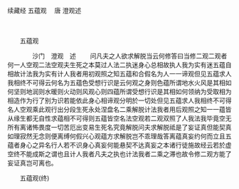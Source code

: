 续藏经   五蕴观
　唐 澄观述

　　 

　　五蕴观

　　　　沙门　澄观　述
　　问凡夫之人欲求解脱当云何修答曰当修二观二观者何一人空观二法空观夫生死之本莫过人法二执迷身心总相故执人我为实有迷五蕴自相故计法我为实有计人我者用初观照之知五蕴和合假名为人一一谛观但见五蕴求人我相终不可得云何名为五蕴色受想行识是云何观之身则色蕴所谓地水火风是其相如何坚则地润则水暖则火动则风观心则四蕴所谓受想行识是其相如何领纳为受取相为相造作为行了别为识若能依此身心相谛观分明於一切处但见五蕴求人我相终不可得名人空观乘此观行出分段生死永处涅盘名二乘解脱计法我者用后观照之知一一蕴皆从缘生都无自性求蕴相不可得则五蕴皆空名法空观若二观双照了人我法我毕竟空无所有离诸怖畏度一切苦厄出变易生死名究竟解脱问夫求解脱祗是了妄证真但能契真如理寂然无念则便离缚何假兴心观蕴方求解脱岂不乖理哉答离蕴真妄约何而立且五蕴者身心之异名行人若不识身心真妄何能悬契不达真妄之本诸行徒施故经云若於虚空终不能成斯之谓也且计人我者凡夫之执也计法我者二乘之滞也故令修二观方能了妄证真岂可离也。

　　五蕴观(终)

